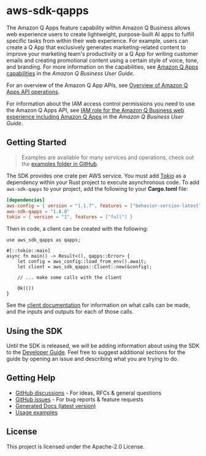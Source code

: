 # aws-sdk-qapps

The Amazon Q Apps feature capability within Amazon Q Business allows web experience users to create lightweight, purpose-built AI apps to fulfill specific tasks from within their web experience. For example, users can create a Q App that exclusively generates marketing-related content to improve your marketing team's productivity or a Q App for writing customer emails and creating promotional content using a certain style of voice, tone, and branding. For more information on the capabilities, see [Amazon Q Apps capabilities](https://docs.aws.amazon.com/amazonq/latest/qbusiness-ug/deploy-experience-iam-role.html#q-apps-actions) in the _Amazon Q Business User Guide_.

For an overview of the Amazon Q App APIs, see [Overview of Amazon Q Apps API operations](https://docs.aws.amazon.com/amazonq/latest/api-reference/API_Operations_QApps.html).

For information about the IAM access control permissions you need to use the Amazon Q Apps API, see [IAM role for the Amazon Q Business web experience including Amazon Q Apps](https://docs.aws.amazon.com/amazonq/latest/qbusiness-ug/deploy-experience-iam-role.html) in the _Amazon Q Business User Guide_.

## Getting Started

> Examples are available for many services and operations, check out the
> [examples folder in GitHub](https://github.com/awslabs/aws-sdk-rust/tree/main/examples).

The SDK provides one crate per AWS service. You must add [Tokio](https://crates.io/crates/tokio)
as a dependency within your Rust project to execute asynchronous code. To add `aws-sdk-qapps` to
your project, add the following to your **Cargo.toml** file:

```toml
[dependencies]
aws-config = { version = "1.1.7", features = ["behavior-version-latest"] }
aws-sdk-qapps = "1.8.0"
tokio = { version = "1", features = ["full"] }
```

Then in code, a client can be created with the following:

```rust,no_run
use aws_sdk_qapps as qapps;

#[::tokio::main]
async fn main() -> Result<(), qapps::Error> {
    let config = aws_config::load_from_env().await;
    let client = aws_sdk_qapps::Client::new(&config);

    // ... make some calls with the client

    Ok(())
}
```

See the [client documentation](https://docs.rs/aws-sdk-qapps/latest/aws_sdk_qapps/client/struct.Client.html)
for information on what calls can be made, and the inputs and outputs for each of those calls.

## Using the SDK

Until the SDK is released, we will be adding information about using the SDK to the
[Developer Guide](https://docs.aws.amazon.com/sdk-for-rust/latest/dg/welcome.html). Feel free to suggest
additional sections for the guide by opening an issue and describing what you are trying to do.

## Getting Help

* [GitHub discussions](https://github.com/awslabs/aws-sdk-rust/discussions) - For ideas, RFCs & general questions
* [GitHub issues](https://github.com/awslabs/aws-sdk-rust/issues/new/choose) - For bug reports & feature requests
* [Generated Docs (latest version)](https://awslabs.github.io/aws-sdk-rust/)
* [Usage examples](https://github.com/awslabs/aws-sdk-rust/tree/main/examples)

## License

This project is licensed under the Apache-2.0 License.

